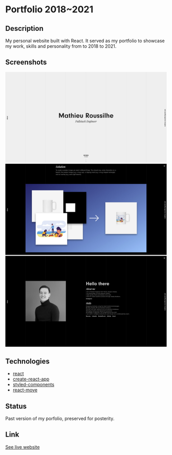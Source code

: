 # Portfolio 2018~2021
## Description
My personal website built with React. It served as my portfolio to showcase my work, skills and personality from to 2018 to 2021.

## Screenshots
![portfolio](https://github.com/matroussilhe/assets/blob/master/images/portfolio-2018/home.png)
![portfolio](https://github.com/matroussilhe/assets/blob/master/images/portfolio-2018/case-study.png)
![portfolio](https://github.com/matroussilhe/assets/blob/master/images/portfolio-2018/about.png)

## Technologies
* [react](https://github.com/facebook/react)
* [create-react-app](https://github.com/facebook/create-react-app)
* [styled-components](https://github.com/styled-components/styled-components/tree/v2)
* [react-move](https://github.com/react-tools/react-move)

## Status
Past version of my porfolio, preserved for posterity.

## Link
[See live website](http://matroussilhe.com/)

